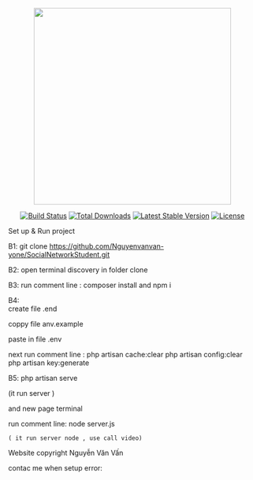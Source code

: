 <p align="center"><a href="https://laravel.com" target="_blank"><img src="https://raw.githubusercontent.com/laravel/art/master/logo-lockup/5%20SVG/2%20CMYK/1%20Full%20Color/laravel-logolockup-cmyk-red.svg" width="400"></a></p>

<p align="center">
<a href="https://travis-ci.org/laravel/framework"><img src="https://travis-ci.org/laravel/framework.svg" alt="Build Status"></a>
<a href="https://packagist.org/packages/laravel/framework"><img src="https://img.shields.io/packagist/dt/laravel/framework" alt="Total Downloads"></a>
<a href="https://packagist.org/packages/laravel/framework"><img src="https://img.shields.io/packagist/v/laravel/framework" alt="Latest Stable Version"></a>
<a href="https://packagist.org/packages/laravel/framework"><img src="https://img.shields.io/packagist/l/laravel/framework" alt="License"></a>
</p>


Set up & Run project 

B1: git clone https://github.com/Nguyenvanvan-yone/SocialNetworkStudent.git


B2: open terminal discovery in folder clone 

B3: run comment line : composer install 
 and 
    npm i

B4:  
create file .end 

coppy file anv.example 

paste in file .env

next run comment line :
php artisan cache:clear 
php artisan config:clear
php artisan key:generate

B5: 
  php artisan serve       

  (it run server )

  and new page terminal 

  run comment line:    node server.js 

    ( it run server node , use call video)



 Website copyright Nguyễn Văn Vấn 

 contac me when setup error:    
 <p align="center"><a href=" https://www.facebook.com/profile.php?id=100011156599154" target="_blank"></a></p>
